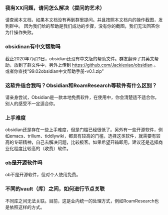 ### 我有XX问题，请问怎么解决（提问的艺术）
请查阅本文档，如果本文档没有再到群里提问。并且按照本文档内的操作截图，发到群中。
因为我们给的帮助是我们成功的步骤，没有你的截图，我们无法回答你为什操作失败。

### obsidinan有中文帮助吗
截止2020年7月21日，obsidian还没有中文版的帮助文件。群友翻译了其英文帮助，放到了群文件中，另外上传到 https://github.com/Jackiexiao/obsidian 。
或者你查找“99.02obsidian中文帮助手册-v0.1.zip”

### 这软件适合我吗？Obsidian和RoamResearch等软件有什么区别？
请亲身尝试，Obsidian是一款本地免费软件，在使用中，你会清楚适不适合你，别人的感受不一定适合你。

### 上手难度
obsidian还是存在一些上手难度，但是门槛已经很低了。另外有一些开源软件，例如emacs、trilium、tiddlywiki，都具有较高的门槛，选择这类软件，就需要有较高的专研精神，自己去解决问题，比较极客。如果希望开箱即用，建议还是选择商业化程度比较高的（收费）软件。

### ob是开源软件吗
ob不是开源软件，但对个人使用免费。

### 不同的vault（库）之间，如何进行节点关联
不同库之间无法关联。目前，这是业内统一的处理方式，例如RoamResearch也是依照这样的方式。



 